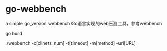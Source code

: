 # go-webbench
a simple go_version webbench
 Go语言实现的web压测工具，参考webbench
 
go build

./webbench -c[clinets_num] -t[timeout] -m[method] -url[URL]
